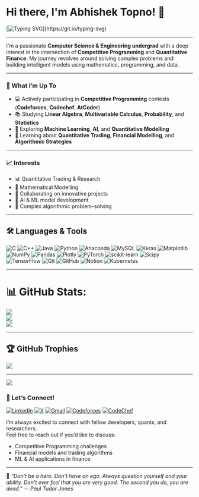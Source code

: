 # Hi there, I'm Abhishek Topno! 👋

[![Typing SVG](https://readme-typing-svg.herokuapp.com?font=Fira+Code&size=24&pause=1000&color=00F7FF&width=580&lines=Competitive+Programmer+%7C+Aspiring+Quant+Trader;Avid+Learner+%7C+ML+Enthusiast;Passionate+about+High+Frequency+Trading.)](https://git.io/typing-svg)

---

I'm a passionate **Computer Science & Engineering undergrad** with a deep interest in the intersection of **Competitive Programming** and **Quantitative Finance**. My journey revolves around solving complex problems and building intelligent models using mathematics, programming, and data.

---

### 🚀 What I’m Up To

- 💻 Actively participating in **Competitive Programming** contests (**Codeforces**, **Codechef**, **AtCoder**)
- 📚 Studying **Linear Algebra**, **Multivariable Calculus**, **Probability**, and **Statistics**
- 🤖 Exploring **Machine Learning**, **AI**, and **Quantitative Modelling**
- 🧮 Learning about **Quantitative Trading**, **Financial Modelling**, and **Algorithmic Strategies**

---

### 📈 Interests

- 📊 Quantitative Trading & Research 
- 🔢 Mathematical Modelling  
- 🤝 Collaborating on innovative projects  
- 🧠 AI & ML model development  
- 🧩 Complex algorithmic problem-solving

---

## 🛠️ Languages & Tools
![C](https://img.shields.io/badge/c-%2300599C.svg?style=for-the-badge&logo=c&logoColor=white) ![C++](https://img.shields.io/badge/c++-%2300599C.svg?style=for-the-badge&logo=c%2B%2B&logoColor=white) ![Java](https://img.shields.io/badge/java-%23ED8B00.svg?style=for-the-badge&logo=openjdk&logoColor=white) ![Python](https://img.shields.io/badge/python-3670A0?style=for-the-badge&logo=python&logoColor=ffdd54) ![Anaconda](https://img.shields.io/badge/Anaconda-%2344A833.svg?style=for-the-badge&logo=anaconda&logoColor=white) ![MySQL](https://img.shields.io/badge/mysql-4479A1.svg?style=for-the-badge&logo=mysql&logoColor=white) ![Keras](https://img.shields.io/badge/Keras-%23D00000.svg?style=for-the-badge&logo=Keras&logoColor=white) ![Matplotlib](https://img.shields.io/badge/Matplotlib-%23ffffff.svg?style=for-the-badge&logo=Matplotlib&logoColor=black) ![NumPy](https://img.shields.io/badge/numpy-%23013243.svg?style=for-the-badge&logo=numpy&logoColor=white) ![Pandas](https://img.shields.io/badge/pandas-%23150458.svg?style=for-the-badge&logo=pandas&logoColor=white) ![Plotly](https://img.shields.io/badge/Plotly-%233F4F75.svg?style=for-the-badge&logo=plotly&logoColor=white) ![PyTorch](https://img.shields.io/badge/PyTorch-%23EE4C2C.svg?style=for-the-badge&logo=PyTorch&logoColor=white) ![scikit-learn](https://img.shields.io/badge/scikit--learn-%23F7931E.svg?style=for-the-badge&logo=scikit-learn&logoColor=white) ![Scipy](https://img.shields.io/badge/SciPy-%230C55A5.svg?style=for-the-badge&logo=scipy&logoColor=%white) ![TensorFlow](https://img.shields.io/badge/TensorFlow-%23FF6F00.svg?style=for-the-badge&logo=TensorFlow&logoColor=white) ![Git](https://img.shields.io/badge/git-%23F05033.svg?style=for-the-badge&logo=git&logoColor=white) ![GitHub](https://img.shields.io/badge/github-%23121011.svg?style=for-the-badge&logo=github&logoColor=white) ![Notion](https://img.shields.io/badge/Notion-%23000000.svg?style=for-the-badge&logo=notion&logoColor=white) ![Kubernetes](https://img.shields.io/badge/kubernetes-%23326ce5.svg?style=for-the-badge&logo=kubernetes&logoColor=white)

---

# 📊 GitHub Stats:
![](https://github-readme-stats.vercel.app/api?username=abhishektopno28&theme=radical&hide_border=false&include_all_commits=false&count_private=false)<br/>
![](https://nirzak-streak-stats.vercel.app/?user=abhishektopno28&theme=radical&hide_border=false)<br/>
![](https://github-readme-stats.vercel.app/api/top-langs/?username=abhishektopno28&theme=radical&hide_border=false&include_all_commits=false&count_private=false&layout=compact)

---

## 🏆 GitHub Trophies
![](https://github-profile-trophy.vercel.app/?username=abhishektopno28&theme=radical&no-frame=false&no-bg=true&margin-w=4)

---
[![](https://visitcount.itsvg.in/api?id=abhishektopno28&icon=0&color=0)](https://visitcount.itsvg.in)

### 🤝 Let’s Connect!

[![LinkedIn](https://img.shields.io/badge/LinkedIn-0077B5?style=for-the-badge&logo=linkedin&logoColor=white)](https://linkedin.com/in/abhishektopno/) [![X](https://img.shields.io/badge/X-000000?style=for-the-badge&logo=twitter&logoColor=white)](https://x.com/kehsihba_xo) [![Gmail](https://img.shields.io/badge/Gmail-D14836?style=for-the-badge&logo=gmail&logoColor=white)](abhitopno.cse@gmail.com) [![Codeforces](https://img.shields.io/badge/Codeforces-1F8ACB?style=for-the-badge&logo=codeforces&logoColor=white)](https://codeforces.com/profile/V01dWalker) [![CodeChef](https://img.shields.io/badge/CodeChef-5B4638?style=for-the-badge&logo=codechef&logoColor=white)](https://www.codechef.com/users/ryuyeager)

I’m always excited to connect with fellow developers, quants, and researchers.  
Feel free to reach out if you’d like to discuss:

- Competitive Programming challenges  
- Financial models and trading algorithms  
- ML & AI applications in finance

---

📌 *"Don’t be a hero. Don’t have an ego. Always question yourself and your ability. Don’t ever feel that you are very good. The second you do, you are dead."
— Paul Tudor Jones*  
